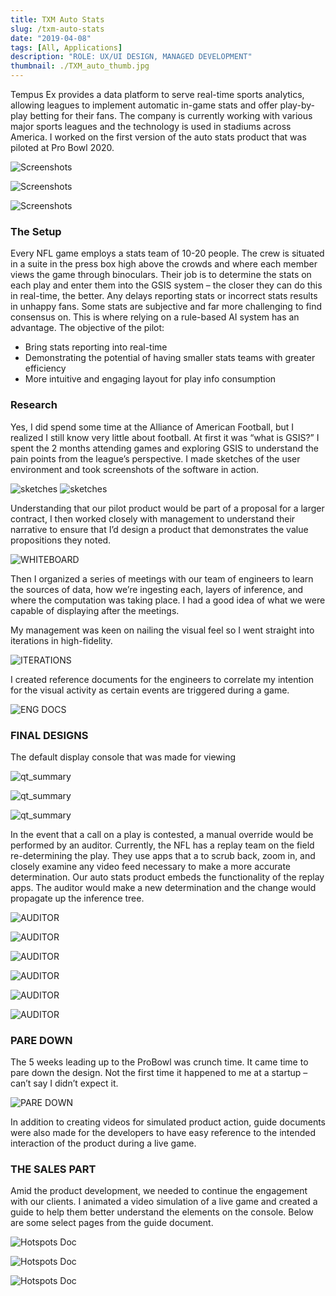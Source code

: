 ```yaml
---
title: TXM Auto Stats
slug: /txm-auto-stats
date: "2019-04-08"
tags: [All, Applications]
description: "ROLE: UX/UI DESIGN, MANAGED DEVELOPMENT"
thumbnail: ./TXM_auto_thumb.jpg
---
```


Tempus Ex provides a data platform to serve real-time sports analytics, allowing leagues to implement automatic in-game stats and offer play-by-play betting for their fans. The company is currently working with various major sports leagues and the technology is used in stadiums across America. I worked on the first version of the auto stats product that was piloted at Pro Bowl 2020.

<div class="kg-card kg-image-card kg-width-full kg-desktop">

![Screenshots](./first_view.jpg)

</div>

<div class="kg-card kg-image-card kg-width-full kg-mobile">

![Screenshots](./first-view-1.jpg)

</div>

<div class="kg-card kg-image-card kg-width-full kg-mobile">

![Screenshots](./first-view-2.jpg)

</div>

### The Setup

Every NFL game employs a stats team of 10-20 people. The crew is situated in a suite in the press box high above the crowds and where each member views the game through binoculars. Their job is to determine the stats on each play and enter them into the GSIS system – the closer they can do this in real-time, the better. Any delays reporting stats or incorrect stats results in unhappy fans. Some stats are subjective and far more challenging to find consensus on. This is where relying on a rule-based AI system has an advantage. The objective of the pilot:

- Bring stats reporting into real-time
- Demonstrating the potential of having smaller stats teams with greater efficiency
- More intuitive and engaging layout for play info consumption

### Research

Yes, I did spend some time at the Alliance of American Football, but I realized I still know very little about football. At first it was “what is GSIS?” I spent the 2 months attending games and exploring GSIS to understand the pain points from the league’s perspective. I made sketches of the user environment and took screenshots of the software in action.

<div class="kg-card kg-image-card kg-width-wide">

![sketches](./crew_sketches.jpg)
![sketches](./gsis-screen.jpg)

</div>

Understanding that our pilot product would be part of a proposal for a larger contract, I then worked closely with management to understand their narrative to ensure that I’d design a product that demonstrates the value propositions they noted.

<div class="kg-card kg-image-card kg-width-full">

![WHITEBOARD](./whiteboard.jpg)

</div>

Then I organized a series of meetings with our team of engineers to learn the sources of data, how we’re ingesting each, layers of inference, and where the computation was taking place. I had a good idea of what we were capable of displaying after the meetings.

My management was keen on nailing the visual feel so I went straight into iterations in high-fidelity.

<div class="kg-card kg-image-card kg-width-full">

![ITERATIONS](./iterations.jpg)

</div>

I created reference documents for the engineers to correlate my intention for the visual activity as certain events are triggered during a game.

<div class="kg-card kg-image-card kg-width-full">

![ENG DOCS](./engineering_docs.jpg)

</div>

### FINAL DESIGNS

The default display console that was made for viewing

<div class="kg-card kg-image-card kg-width-wide">

![qt_summary](./final_designs_1.jpg)

</div>

<div class="kg-card kg-image-card kg-width-med">

![qt_summary](./quarter-summary.jpg)

</div>

<div class="kg-card kg-image-card kg-width-wide">

![qt_summary](./final_designs_2.jpg)

</div>

In the event that a call on a play is contested, a manual override would be performed by an auditor. Currently, the NFL has a replay team on the field re-determining the play. They use apps that a to scrub back, zoom in, and closely examine any video feed necessary to make a more accurate determination. Our auto stats product embeds the functionality of the replay apps. The auditor would make a new determination and the change would propagate up the inference tree.

<div class="kg-card kg-image-card kg-width-full kg-desktop">

![AUDITOR](./auditor-desktop-view1.jpg)

</div>

<div class="kg-card kg-image-card kg-width-full kg-desktop">

![AUDITOR](./auditor-desktop-view2.jpg)

</div>

<div class="kg-card kg-image-card kg-width-full kg-mobile">

![AUDITOR](./auditor-view1.jpg)

</div>

<div class="kg-card kg-image-card kg-width-full kg-mobile">

![AUDITOR](./auditor-view2.jpg)

</div>

<div class="kg-card kg-image-card kg-width-full kg-mobile">

![AUDITOR](./auditor-view3.jpg)

</div>

<div class="kg-card kg-image-card kg-width-full kg-mobile">

![AUDITOR](./auditor-view4.jpg)

</div>

### PARE DOWN

The 5 weeks leading up to the ProBowl was crunch time. It came time to pare down the design. Not the first time it happened to me at a startup – can’t say I didn’t expect it.

<div class="kg-card kg-image-card kg-width-full">

![PARE DOWN](./pare_down.jpg)

</div>

In addition to creating videos for simulated product action, guide documents were also made for the developers to have easy reference to the intended interaction of the product during a live game.

### THE SALES PART

Amid the product development, we needed to continue the engagement with our clients. I animated a video simulation of a live game and created a guide to help them better understand the elements on the console. Below are some select pages from the guide document.

<div class="kg-card kg-image-card kg-width-wide">

![Hotspots Doc](./sales_guide_1.jpg)

</div>

<div class="kg-card kg-image-card kg-width-wide">

![Hotspots Doc](./sales_guide_2.jpg)

</div>

<div class="kg-card kg-image-card kg-width-wide">

![Hotspots Doc](./sales_guide_3.jpg)

</div>
